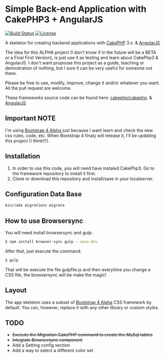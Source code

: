 # Simple Back-end Application with CakePHP3 + AngularJS

[![Build Status](https://img.shields.io/travis/cakephp/app/master.svg?style=flat-square)](https://travis-ci.org/cakephp/app)
[![License](https://img.shields.io/packagist/l/cakephp/app.svg?style=flat-square)](https://packagist.org/packages/cakephp/app)

A skeleton for creating backend applications with [CakePHP](http://cakephp.org) 3.x. & [AngularJS](https://angularjs.org/)

The idea for this ALPHA project (I don't know if in the future will be a BETA or a Final First Version), is just use it as testing and learn about CakePhp3 & AngularJS.
I don't want propouse this project as a guide, teaching or demostration of nothing, but I sure it can be very useful for someone out there.

Please be free to use, modify, improve, change it and/or whatever you want. All the pull request are welcome.

These frameworks source code can be found here: [cakephp/cakephp](https://github.com/cakephp/cakephp). & [AngularJS](https://github.com/angular/angular.js)

## Important NOTE

I'm using [Bootstrap 4 Alpha](https://github.com/twbs/bootstrap) just because I want learn and check the new css rules, code, etc. When Bootstrap 4 finaly will release it, I'll be updating this project (I think!!!).


## Installation

1. In order to use this code, you will need have instaled CakePhp3. Go to the framework repository to install it first.
2. Clone or download this repository and install/save in your localserver.

## Configuration Data Base

```bash
bin/cake migrations migrate
```
## How to use Browsersync

You will need install browsersync and gulp: 

```bash
$ npm install browser-sync gulp --save-dev
```
After that, just execute the command:

```bash
$ gulp
```

That will be execute the file gulpfile.js and then everytime you change a CSS file, the browsersync will be make the magic!

## Layout

The app skeleton uses a subset of [Bootstrap 4 Alpha](https://github.com/twbs/bootstrap) CSS
framework by default. You can, however, replace it with any other library or
custom styles.

## TODO
* ~~Execute the Migration CakePHP command to create the MySql tables~~
* ~~Integrate Browsersync component~~
* Add a Setting config section
* Add a way to select a different color set
